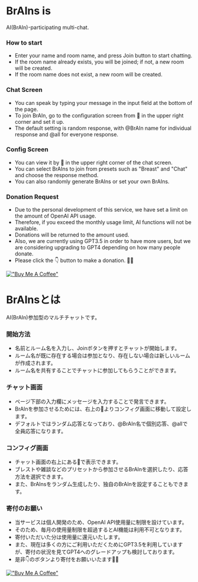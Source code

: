 # BrAIns is
AI(BrAIn)-participating multi-chat.

### How to start
- Enter your name and room name, and press Join button to start chatting.
- If the room name already exists, you will be joined; if not, a new room will be created.
- If the room name does not exist, a new room will be created.

### Chat Screen
- You can speak by typing your message in the input field at the bottom of the page.
- To join BrAIn, go to the configuration screen from 🤖 in the upper right corner and set it up.
- The default setting is random response, with @BrAIn name for individual response and @all for everyone response.

### Config Screen
- You can view it by 🤖 in the upper right corner of the chat screen.
- You can select BrAIns to join from presets such as "Breast" and "Chat" and choose the response method.
- You can also randomly generate BrAIns or set your own BrAIns.

### Donation Request
- Due to the personal development of this service, we have set a limit on the amount of OpenAI API usage.
- Therefore, if you exceed the monthly usage limit, AI functions will not be available.
- Donations will be returned to the amount used.
- Also, we are currently using GPT3.5 in order to have more users, but we are considering upgrading to GPT4 depending on how many people donate.
- Please click the 👇 button to make a donation. 🙇‍♂️

[!["Buy Me A Coffee"](https://www.buymeacoffee.com/assets/img/custom_images/orange_img.png)](https://www.buymeacoffee.com/papasim824C)

# BrAInsとは
AI(BrAIn)参加型のマルチチャットです。

### 開始方法
- 名前とルーム名を入力し、Joinボタンを押すとチャットが開始します。
- ルーム名が既に存在する場合は参加となり、存在しない場合は新しいルームが作成されます。
- ルーム名を共有することでチャットに参加してもらうことができます。

### チャット画面
- ページ下部の入力欄にメッセージを入力することで発言できます。
- BrAInを参加させるためには、右上の🤖よりコンフィグ画面に移動して設定します。
- デフォルトではランダム応答となっており、@BrAIn名で個別応答、@allで全員応答になります。

### コンフィグ画面
- チャット画面の右上にある🤖で表示できます。
- ブレストや雑談などのプリセットから参加させるBrAInを選択したり、応答方法を選択できます。
- また、BrAInsをランダム生成したり、独自のBrAInを設定することもできます。

### 寄付のお願い
- 当サービスは個人開発のため、OpenAI API使用量に制限を設けています。
- そのため、毎月の使用量制限を超過するとAI機能は利用不可となります。
- 寄付いただいた分は使用量に還元いたします。
- また、現在は多くの方にご利用いただくためにGPT3.5を利用していますが、寄付の状況を見てGPT4へのグレードアップも検討しております。
- 是非👇のボタンより寄付をお願いいたます🙇‍♂️

[!["Buy Me A Coffee"](https://www.buymeacoffee.com/assets/img/custom_images/orange_img.png)](https://www.buymeacoffee.com/papasim824C)
